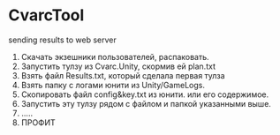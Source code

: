 # CvarcTool
sending results to web server

1. Скачать экзешники пользователей, распаковать.
2. Запустить тулзу из Cvarc.Unity, скормив ей plan.txt
3. Взять файл Results.txt, который сделала первая тулза
4. Взять папку с логами юнити из Unity/GameLogs.
5. Скопировать файл config&key.txt из юнити. или его содержимое.
6. Запустить эту тулзу рядом с файлом и папкой указанными выше.
7. .....
8. ПРОФИТ
